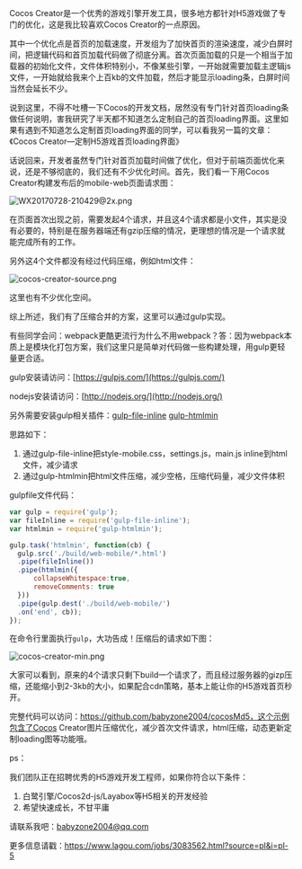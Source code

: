 Cocos Creator是一个优秀的游戏引擎开发工具，很多地方都针对H5游戏做了专门的优化，这是我比较喜欢Cocos Creator的一点原因。

其中一个优化点是首页的加载速度，开发组为了加快首页的渲染速度，减少白屏时间，把逻辑代码和首页加载代码做了彻底分离。首次页面加载的只是一个相当于加载器的初始化文件，文件体积特别小，不像某些引擎，一开始就需要加载主逻辑js文件，一开始就给我来个上百kb的文件加载，然后才能显示loading条，白屏时间当然会延长不少。

说到这里，不得不吐槽一下Cocos的开发文档，居然没有专门针对首页loading条做任何说明，害我研究了半天都不知道怎么定制自己的首页loading界面。这里如果有遇到不知道怎么定制首页loading界面的同学，可以看我另一篇的文章：《Cocos Creator—定制H5游戏首页loading界面》

话说回来，开发者虽然专门针对首页加载时间做了优化，但对于前端页面优化来说，还是不够彻底的，我们还有不少优化时间。首先，我们看一下用Cocos Creator构建发布后的mobile-web页面请求图：

![WX20170728-210429@2x.png](http://upload-images.jianshu.io/upload_images/3360354-1035c11e70ef59b3.png?imageMogr2/auto-orient/strip%7CimageView2/2/w/1240)

在页面首次出现之前，需要发起4个请求，并且这4个请求都是小文件，其实是没有必要的，特别是在服务器端还有gzip压缩的情况，更理想的情况是一个请求就能完成所有的工作。

另外这4个文件都没有经过代码压缩，例如html文件：

![cocos-creator-source.png](http://upload-images.jianshu.io/upload_images/3360354-4a0924e80ea5cde5.png?imageMogr2/auto-orient/strip%7CimageView2/2/w/1240)

这里也有不少优化空间。

综上所述，我们有了压缩合并的方案，这里可以通过gulp实现。

有些同学会问：webpack更酷更流行为什么不用webpack？答：因为webpack本质上是模块化打包方案，我们这里只是简单对代码做一些构建处理，用gulp更轻量更合适。

gulp安装请访问：[https://gulpjs.com/](https://gulpjs.com/)

nodejs安装请访问：[http://nodejs.org/](http://nodejs.org/)

另外需要安装gulp相关插件：[gulp-file-inline](https://github.com/Lanfei/gulp-file-inline) [gulp-htmlmin](https://github.com/jonschlinkert/gulp-htmlmin)

思路如下：

1. 通过gulp-file-inline把style-mobile.css，settings.js，main.js inline到html文件，减少请求
2. 通过gulp-htmlmin把html文件压缩，减少空格，压缩代码量，减少文件体积

gulpfile文件代码：

```javascript
var gulp = require('gulp');
var fileInline = require('gulp-file-inline');
var htmlmin = require('gulp-htmlmin');

gulp.task('htmlmin', function(cb) {
  gulp.src('./build/web-mobile/*.html')
  .pipe(fileInline())
  .pipe(htmlmin({
      collapseWhitespace:true,
      removeComments: true
  }))
  .pipe(gulp.dest('./build/web-mobile/')
  .on('end', cb));
});
```

在命令行里面执行`gulp`，大功告成！压缩后的请求如下图：

![cocos-creator-min.png](http://upload-images.jianshu.io/upload_images/3360354-b265d5a7850b016c.png?imageMogr2/auto-orient/strip%7CimageView2/2/w/1240)

大家可以看到，原来的4个请求只剩下build一个请求了，而且经过服务器的gizp压缩，还能缩小到2-3kb的大小，如果配合cdn策略，基本上能让你的H5游戏首页秒开。

完整代码可以访问：https://github.com/babyzone2004/cocosMd5，这个示例包含了Cocos Creator图片压缩优化，减少首次文件请求，html压缩，动态更新定制loading图等功能哦。



ps：

我们团队正在招聘优秀的H5游戏开发工程师，如果你符合以下条件：

1. 白鹭引擎/Cocos2d-js/Layabox等H5相关的开发经验
2. 希望快速成长，不甘平庸

请联系我吧：babyzone2004@qq.com

更多信息请戳：https://www.lagou.com/jobs/3083562.html?source=pl&i=pl-5

